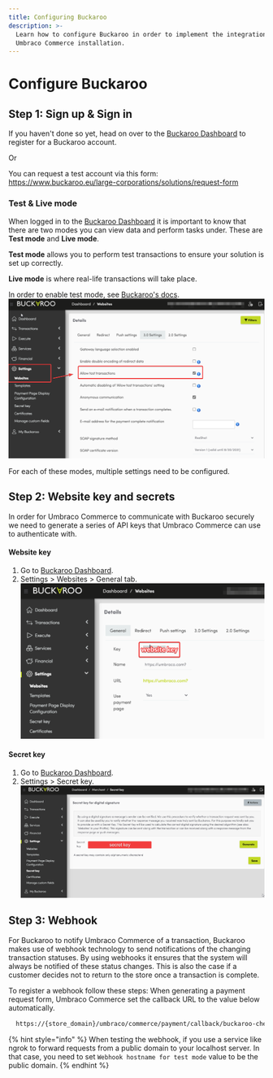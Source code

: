 ```yaml
---
title: Configuring Buckaroo
description: >-
  Learn how to configure Buckaroo in order to implement the integration with your
  Umbraco Commerce installation.
---
```


# Configure Buckaroo

## Step 1: Sign up & Sign in

If you haven't done so yet, head on over to the [Buckaroo Dashboard](https://www.buckaroo.eu/large-corporations/start) to register for a Buckaroo account.

Or

You can request a test account via this form: https://www.buckaroo.eu/large-corporations/solutions/request-form

### Test & Live mode

When logged in to the [Buckaroo Dashboard](https://plaza.buckaroo.nl/) it is important to know that there are two modes you can view data and perform tasks under. These are **Test mode** and **Live mode**.

**Test mode** allows you to perform test transactions to ensure your solution is set up correctly.

**Live mode** is where real-life transactions will take place.

In order to enable test mode, see [Buckaroo's docs](https://docs.buckaroo.io/docs/test-transactions#how-to-make-a-test-transaction).
![Enable test mode.](../media/buckaroo/enable-test-mode.png)

For each of these modes, multiple settings need to be configured.

## Step 2: Website key and secrets

In order for Umbraco Commerce to communicate with Buckaroo securely we need to generate a series of API keys that Umbraco Commerce can use to authenticate with.

#### Website key
1. Go to [Buckaroo Dashboard](https://plaza.buckaroo.nl/).
2. Settings > Websites > General tab.
![Website key.](../media/buckaroo/website-key.png)

#### Secret key
1. Go to [Buckaroo Dashboard](https://plaza.buckaroo.nl/).
2. Settings > Secret key.
![Secret key in the Buckaroo Dashboard.](../media/buckaroo/secret-key.png)

## Step 3: Webhook
For Buckaroo to notify Umbraco Commerce of a transaction, Buckaroo makes use of webhook technology to send notifications of the changing transaction statuses. By using webhooks it ensures that the system will always be notified of these status changes. This is also the case if a customer decides not to return to the store once a transaction is complete.

To register a webhook follow these steps:
When generating a payment request form, Umbraco Commerce set the callback URL to the value below automatically.
```bash
  https://{store_domain}/umbraco/commerce/payment/callback/buckaroo-checkout/{payment_method_id}/
```
{% hint style="info" %}
When testing the webhook, if you use a service like ngrok to forward requests from a public domain to your localhost server. In that case, you need to set `Webhook hostname for test mode` value to be the public domain.
{% endhint %}